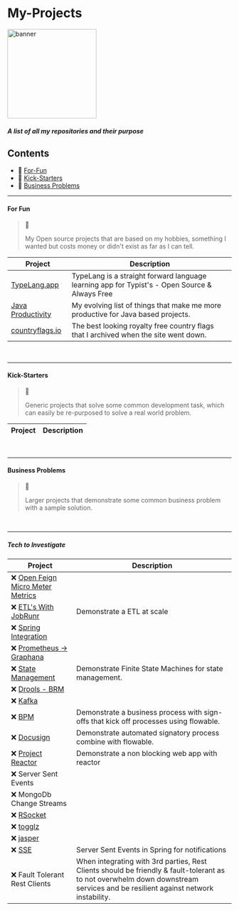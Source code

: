 # My-Projects

<img src="https://user-images.githubusercontent.com/15834648/175621591-2b585172-99a2-4c36-9dd6-3eb1cee8e815.png" 
 alt="banner" 
 width="200"/>

##### A list of all my repositories and their purpose

## Contents
 - 🤠 [For-Fun](#for-fun)
 - 🌌 [Kick-Starters](#kick-starters)
 - 👔 [Business Problems](#business-problems)

<hr>

#### For Fun
> 🤠 
> 
> My Open source projects that are based on my hobbies, something I wanted but costs money or didn't exist as far as I can tell.

| Project | Description |
| ----------- | ----------- |
|[TypeLang.app](https://github.com/nphotchkin/TypeLang.app) | TypeLang is a straight forward language learning app for Typist's - Open Source & Always Free |
|[Java Productivity](https://github.com/nphotchkin/Java-Productivity) | My evolving list of things that make me more productive for Java based projects. |
|[countryflags.io](https://github.com/nphotchkin/countryflags.io) | The best looking royalty free country flags that I archived when the site went down. |

<br/>
<hr>

#### Kick-Starters
> 🌌 
> 
> Generic projects that solve some common development task, which can easily be re-purposed to solve a real world problem.

| Project | Description |
| ----------- | ----------- |

<br/>
<hr>

#### Business Problems
> 👔
> 
> Larger projects that demonstrate some common business problem with a sample solution.

<br/>
<hr>

##### Tech to Investigate

| Project | Description |
| ----------- | ----------- |
| ❌ [Open Feign Micro Meter Metrics](https://docs.spring.io/spring-cloud-openfeign/docs/current/reference/html/#feign-metrics) | |
| ❌ [ETL's With JobRunr](https://www.jobrunr.io/en) | Demonstrate a ETL at scale |
| ❌ [Spring Integration](https://spring.io/projects/spring-integration#learn) | |
| ❌ [Prometheus -> Graphana](https://prometheus.io/docs/visualization/grafana/) | |
| ❌ [State Management](https://spring.io/projects/spring-statemachine) | Demonstrate Finite State Machines for state management. |
| ❌ [Drools - BRM](https://www.drools.org/) | |
| ❌ [Kafka](https://kafka.apache.org) | |
| ❌ [BPM](https://www.flowable.com/) | Demonstrate a business process with sign-offs that kick off processes using flowable. |
| ❌ [Docusign](https://go.docusign.com) | Demonstrate automated signatory process combine with flowable. |
| ❌ [Project Reactor](https://projectreactor.io) | Demonstrate a non blocking web app with reactor |
| ❌ Server Sent Events | |
| ❌ MongoDb Change Streams | |
| ❌ [RSocket](https://rsocket.io/) | |
| ❌ [togglz](https://www.togglz.org) | | 
| ❌ [jasper](https://community.jaspersoft.com/project/jasperreports-library) | |
| ❌ [SSE](https://www.linkedin.com/pulse/server-sent-events-sse-spring-boot-aliaksandr-liakh) | Server Sent Events in Spring for notifications |
| ❌ Fault Tolerant  Rest Clients |  When integrating with 3rd parties, Rest Clients should be friendly & fault-tolerant as to not overwhelm down downstream services and be resilient against network instability.|




